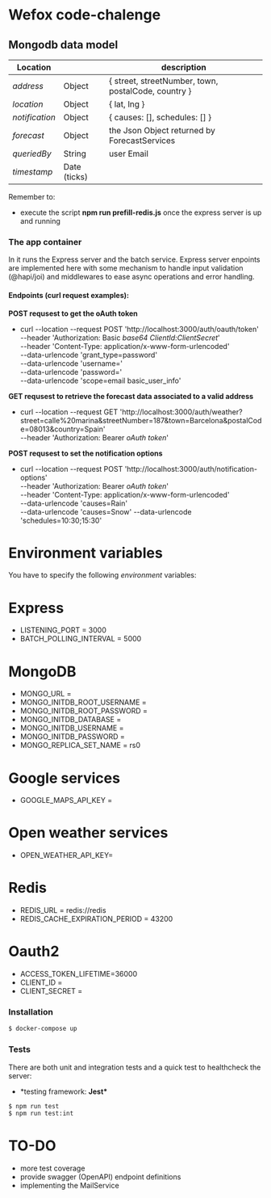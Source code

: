 # Wefox code-chalenge

## Mongodb data model

| Location       |              | description                                         |
| -------------- | ------------ | --------------------------------------------------- |
| _address_      | Object       | { street, streetNumber, town, postalCode, country } |
| _location_     | Object       | { lat, lng }                                        |
| _notification_ | Object       | { causes: [], schedules: [] }                       |
| _forecast_     | Object       | the Json Object returned by ForecastServices        |
| _queriedBy_    | String       | user Email                                          |
| _timestamp_    | Date (ticks) |

Remember to:

- execute the script **npm run prefill-redis.js** once the express server is up and running

### The app container

In it runs the Express server and the batch service.
Express server enpoints are implemented here with some mechanism to handle input validation (@hapi/joi) and middlewares to ease async operations and error handling.

#### Endpoints (curl request examples):

**POST requsest to get the oAuth token**

- curl --location --request POST 'http://localhost:3000/auth/oauth/token' \
  --header 'Authorization: Basic *base64 ClientId:ClientSecret*' \
  --header 'Content-Type: application/x-www-form-urlencoded' \
  --data-urlencode 'grant_type=password' \
  --data-urlencode 'username=<username>' \
  --data-urlencode 'password=<password>' \
  --data-urlencode 'scope=email basic_user_info'

**GET requsest to retrieve the forecast data associated to a valid address**

- curl --location --request GET 'http://localhost:3000/auth/weather?street=calle%20marina&streetNumber=187&town=Barcelona&postalCode=08013&country=Spain' \
  --header 'Authorization: Bearer *oAuth token*'

**POST requsest to set the notification options**

- curl --location --request POST 'http://localhost:3000/auth/notification-options' \
  --header 'Authorization: Bearer *oAuth token*' \
  --header 'Content-Type: application/x-www-form-urlencoded' \
  --data-urlencode 'causes=Rain' \
  --data-urlencode 'causes=Snow'
  --data-urlencode 'schedules=10:30;15:30'

# Environment variables

You have to specify the following _environment_ variables:

# Express

- LISTENING_PORT = 3000
- BATCH_POLLING_INTERVAL = 5000

# MongoDB

- MONGO_URL = <mongo db coonnection string>
- MONGO_INITDB_ROOT_USERNAME = <root username>
- MONGO_INITDB_ROOT_PASSWORD = <root password>
- MONGO_INITDB_DATABASE = <database name>
- MONGO_INITDB_USERNAME = <username>
- MONGO_INITDB_PASSWORD = <password>
- MONGO_REPLICA_SET_NAME = rs0

# Google services

- GOOGLE_MAPS_API_KEY = <google API key>

# Open weather services

- OPEN_WEATHER_API_KEY= <open weather API key>

# Redis

- REDIS_URL = redis://redis
- REDIS_CACHE_EXPIRATION_PERIOD = 43200

# Oauth2

- ACCESS_TOKEN_LIFETIME=36000
- CLIENT_ID = <client ID>
- CLIENT_SECRET = <client secret>

### Installation

```sh
$ docker-compose up
```

### Tests

There are both unit and integration tests and a quick test to healthcheck the server:

- \*testing framework: **Jest\***

```sh
$ npm run test
$ npm run test:int
```

# TO-DO

- more test coverage
- provide swagger (OpenAPI) endpoint definitions
- implementing the MailService
